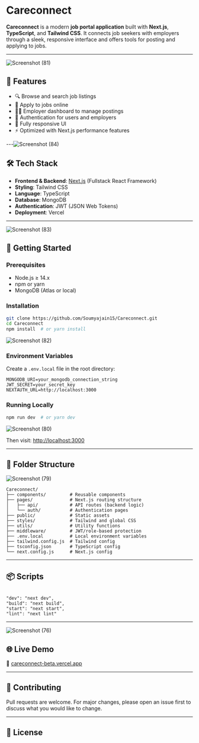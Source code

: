 # Careconnect

**Careconnect** is a modern **job portal application** built with **Next.js**, **TypeScript**, and **Tailwind CSS**. It connects job seekers with employers through a sleek, responsive interface and offers tools for posting and applying to jobs.

---
![Screenshot (81)](https://github.com/user-attachments/assets/475c9268-fe41-4270-a1f2-04f7007e197b)

## 🌟 Features

* 🔍 Browse and search job listings
* 📝 Apply to jobs online
* 🧑‍💼 Employer dashboard to manage postings
* 🔐 Authentication for users and employers
* 📱 Fully responsive UI
* ⚡ Optimized with Next.js performance features

---![Screenshot (84)](https://github.com/user-attachments/assets/9a638aa1-8d55-49eb-9c34-cbd6cb0cdc6e)


## 🛠 Tech Stack

* **Frontend & Backend**: [Next.js](https://nextjs.org/) (Fullstack React Framework)
* **Styling**: Tailwind CSS
* **Language**: TypeScript
* **Database**: MongoDB
* **Authentication**: JWT (JSON Web Tokens)
* **Deployment**: Vercel

---
![Screenshot (83)](https://github.com/user-attachments/assets/a596abc7-699d-4b6c-8c98-e34688e116cb)

## 🚀 Getting Started

### Prerequisites

* Node.js ≥ 14.x
* npm or yarn
* MongoDB (Atlas or local)

### Installation

```bash
git clone https://github.com/Soumyajain15/Careconnect.git
cd Careconnect
npm install  # or yarn install
```
![Screenshot (82)](https://github.com/user-attachments/assets/04f55565-bf31-4a65-b75d-fc9a8ef41731)

### Environment Variables

Create a `.env.local` file in the root directory:

```env
MONGODB_URI=your_mongodb_connection_string
JWT_SECRET=your_secret_key
NEXTAUTH_URL=http://localhost:3000
```

### Running Locally

```bash
npm run dev  # or yarn dev
```
![Screenshot (80)](https://github.com/user-attachments/assets/5e975017-81ab-4ff2-83d9-81c375689e15)

Then visit: [http://localhost:3000](http://localhost:3000)

---

## 📁 Folder Structure
![Screenshot (79)](https://github.com/user-attachments/assets/5d450e73-d817-4a7e-a0b0-1be29223fd06)

```plaintext
Careconnect/
├── components/         # Reusable components
├── pages/              # Next.js routing structure
│   ├── api/            # API routes (backend logic)
│   └── auth/           # Authentication pages
├── public/             # Static assets
├── styles/             # Tailwind and global CSS
├── utils/              # Utility functions
├── middleware/         # JWT/role-based protection
├── .env.local          # Local environment variables
├── tailwind.config.js  # Tailwind config
├── tsconfig.json       # TypeScript config
└── next.config.js      # Next.js config
```

---

## 📦 Scripts

```json![Screenshot (78)](https://github.com/user-attachments/assets/a7a20400-98e1-4f27-8ce1-438401fa987a)

"dev": "next dev",
"build": "next build",
"start": "next start",
"lint": "next lint"
```

---
![Screenshot (76)](https://github.com/user-attachments/assets/f21bd510-8196-4f77-9017-49ed4de7c728)

## 🌐 Live Demo

🔗 [careconnect-beta.vercel.app](https://careconnect-beta.vercel.app)

---

## 🤝 Contributing

Pull requests are welcome. For major changes, please open an issue first to discuss what you would like to change.

---

## 📄 License
